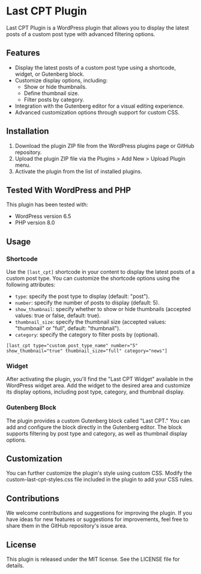 # Last CPT Plugin

Last CPT Plugin is a WordPress plugin that allows you to display the latest posts of a custom post type with advanced filtering options.

## Features

- Display the latest posts of a custom post type using a shortcode, widget, or Gutenberg block.
- Customize display options, including:
  - Show or hide thumbnails.
  - Define thumbnail size.
  - Filter posts by category.
- Integration with the Gutenberg editor for a visual editing experience.
- Advanced customization options through support for custom CSS.

## Installation

1. Download the plugin ZIP file from the WordPress plugins page or GitHub repository.
2. Upload the plugin ZIP file via the Plugins > Add New > Upload Plugin menu.
3. Activate the plugin from the list of installed plugins.

## Tested With WordPress and PHP

This plugin has been tested with:

- WordPress version 6.5
- PHP version 8.0

## Usage

### Shortcode

Use the `[last_cpt]` shortcode in your content to display the latest posts of a custom post type. You can customize the shortcode options using the following attributes:

- `type`: specify the post type to display (default: "post").
- `number`: specify the number of posts to display (default: 5).
- `show_thumbnail`: specify whether to show or hide thumbnails (accepted values: true or false, default: true).
- `thumbnail_size`: specify the thumbnail size (accepted values: "thumbnail" or "full", default: "thumbnail").
- `category`: specify the category to filter posts by (optional).

`[last_cpt type="custom_post_type_name" number="5" show_thumbnail="true" thumbnail_size="full" category="news"]`

### Widget
After activating the plugin, you'll find the "Last CPT Widget" available in the WordPress widget area. Add the widget to the desired area and customize its display options, including post type, category, and thumbnail display.

### Gutenberg Block
The plugin provides a custom Gutenberg block called "Last CPT." You can add and configure the block directly in the Gutenberg editor. The block supports filtering by post type and category, as well as thumbnail display options.

## Customization
You can further customize the plugin's style using custom CSS. Modify the custom-last-cpt-styles.css file included in the plugin to add your CSS rules.

## Contributions
We welcome contributions and suggestions for improving the plugin. If you have ideas for new features or suggestions for improvements, feel free to share them in the GitHub repository's issue area.

## License
This plugin is released under the MIT license. See the LICENSE file for details.